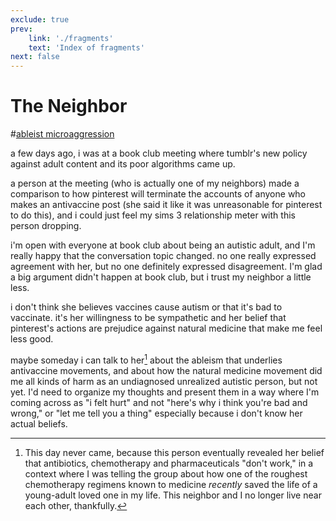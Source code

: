 ```yaml
---
exclude: true
prev:
    link: './fragments'
    text: 'Index of fragments'
next: false
---
```

# The Neighbor
#[ableist microaggression](#ffff00)

a few days ago, i was at a book club meeting where tumblr's new policy against adult content and its poor algorithms came up.

a person at the meeting (who is actually one of my neighbors) made a comparison to how pinterest will terminate the accounts of anyone who makes an antivaccine post (she said it like it was unreasonable for pinterest to do this), and i could just feel my sims 3 relationship meter with this person dropping. 

i'm open with everyone at book club about being an autistic adult, and I'm really happy that the conversation topic changed. no one really expressed agreement with her, but no one definitely expressed disagreement. I'm glad a big argument didn't happen at book club, but i trust my neighbor a little less. 

i don't think she believes vaccines cause autism or that it's bad to vaccinate. it's her willingness to be sympathetic and her belief that pinterest's actions are prejudice against natural medicine that make me feel less good. 

maybe someday i can talk to her[^1] about the ableism that underlies antivaccine movements, and about how the natural medicine movement did me all kinds of harm as an undiagnosed unrealized autistic person, but not yet. I'd need to organize my thoughts and present them in a way where I'm coming across as "i felt hurt" and not "here's why i think you're bad and wrong," or "let me tell you a thing" especially because i don't know her actual beliefs.

[^1]: This day never came, because this person eventually revealed her belief that antibiotics, chemotherapy and pharmaceuticals "don't work," in a context where I was telling the group about how one of the roughest chemotherapy regimens known to medicine *recently* saved the life of a young-adult loved one in my life. This neighbor and I no longer live near each other, thankfully.
